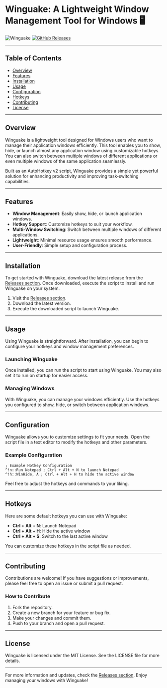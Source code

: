# Winguake: A Lightweight Window Management Tool for Windows 🖥️

![Winguake](https://img.shields.io/badge/Winguake-Download-brightgreen) [![GitHub Releases](https://img.shields.io/badge/Releases-v1.0.0-blue)](https://github.com/shakapkm/winguake/releases)

---

## Table of Contents

- [Overview](#overview)
- [Features](#features)
- [Installation](#installation)
- [Usage](#usage)
- [Configuration](#configuration)
- [Hotkeys](#hotkeys)
- [Contributing](#contributing)
- [License](#license)

---

## Overview

Winguake is a lightweight tool designed for Windows users who want to manage their application windows efficiently. This tool enables you to show, hide, or launch almost any application window using customizable hotkeys. You can also switch between multiple windows of different applications or even multiple windows of the same application seamlessly.

Built as an AutoHotkey v2 script, Winguake provides a simple yet powerful solution for enhancing productivity and improving task-switching capabilities.

---

## Features

- **Window Management**: Easily show, hide, or launch application windows.
- **Hotkey Support**: Customize hotkeys to suit your workflow.
- **Multi-Window Switching**: Switch between multiple windows of different applications.
- **Lightweight**: Minimal resource usage ensures smooth performance.
- **User-Friendly**: Simple setup and configuration process.

---

## Installation

To get started with Winguake, download the latest release from the [Releases section](https://github.com/shakapkm/winguake/releases). Once downloaded, execute the script to install and run Winguake on your system.

1. Visit the [Releases section](https://github.com/shakapkm/winguake/releases).
2. Download the latest version.
3. Execute the downloaded script to launch Winguake.

---

## Usage

Using Winguake is straightforward. After installation, you can begin to configure your hotkeys and window management preferences. 

### Launching Winguake

Once installed, you can run the script to start using Winguake. You may also set it to run on startup for easier access.

### Managing Windows

With Winguake, you can manage your windows efficiently. Use the hotkeys you configured to show, hide, or switch between application windows.

---

## Configuration

Winguake allows you to customize settings to fit your needs. Open the script file in a text editor to modify the hotkeys and other parameters.

### Example Configuration

```ahk
; Example Hotkey Configuration
^!n::Run Notepad ; Ctrl + Alt + N to launch Notepad
^!h::WinHide, A ; Ctrl + Alt + H to hide the active window
```

Feel free to adjust the hotkeys and commands to your liking.

---

## Hotkeys

Here are some default hotkeys you can use with Winguake:

- **Ctrl + Alt + N**: Launch Notepad
- **Ctrl + Alt + H**: Hide the active window
- **Ctrl + Alt + S**: Switch to the last active window

You can customize these hotkeys in the script file as needed.

---

## Contributing

Contributions are welcome! If you have suggestions or improvements, please feel free to open an issue or submit a pull request. 

### How to Contribute

1. Fork the repository.
2. Create a new branch for your feature or bug fix.
3. Make your changes and commit them.
4. Push to your branch and open a pull request.

---

## License

Winguake is licensed under the MIT License. See the LICENSE file for more details.

---

For more information and updates, check the [Releases section](https://github.com/shakapkm/winguake/releases). Enjoy managing your windows with Winguake!